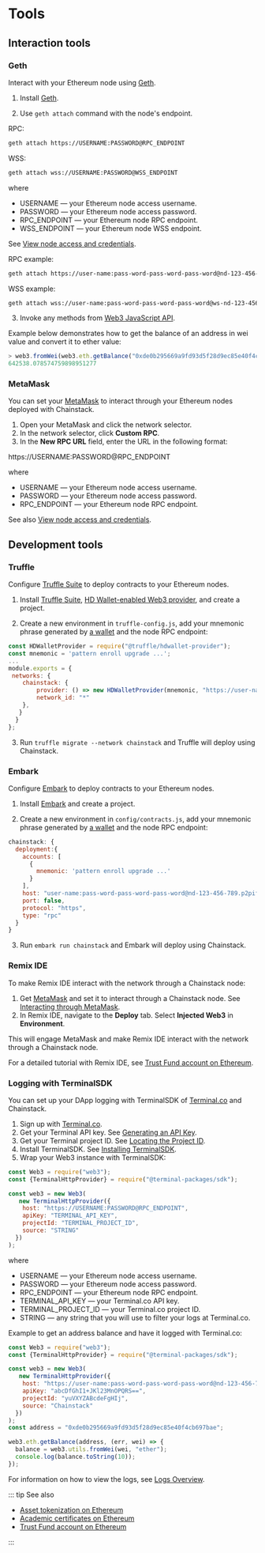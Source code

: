 # Tools

## Interaction tools

### Geth

Interact with your Ethereum node using [Geth](https://github.com/ethereum/go-ethereum/wiki/geth).

1. Install [Geth](https://github.com/ethereum/go-ethereum).

2. Use `geth attach` command with the node's endpoint.

RPC:

``` sh
geth attach https://USERNAME:PASSWORD@RPC_ENDPOINT
```

WSS:

``` sh
geth attach wss://USERNAME:PASSWORD@WSS_ENDPOINT
```

where

* USERNAME — your Ethereum node access username.
* PASSWORD — your Ethereum node access password.
* RPC_ENDPOINT — your Ethereum node RPC endpoint.
* WSS_ENDPOINT — your Ethereum node WSS endpoint.

See [View node access and credentials](/platform/view-node-access-and-credentials).

RPC example:

``` sh
geth attach https://user-name:pass-word-pass-word-pass-word@nd-123-456-789.p2pify.com
```

WSS example:

``` sh
geth attach wss://user-name:pass-word-pass-word-pass-word@ws-nd-123-456-789.p2pify.com
```

3. Invoke any methods from [Web3 JavaScript API](https://github.com/ethereum/wiki/wiki/JavaScript-API).

Example below demonstrates how to get the balance of an address in wei value and convert it to ether value:

``` js
> web3.fromWei(web3.eth.getBalance("0xde0b295669a9fd93d5f28d9ec85e40f4cb697bae"))
642538.078574759898951277
```

### MetaMask

You can set your [MetaMask](https://metamask.io/) to interact through your Ethereum nodes deployed with Chainstack.

1. Open your MetaMask and click the network selector.
1. In the network selector, click **Custom RPC**.
1. In the **New RPC URL** field, enter the URL in the following format:

https://USERNAME:PASSWORD@RPC_ENDPOINT

where

* USERNAME — your Ethereum node access username.
* PASSWORD — your Ethereum node access password.
* RPC_ENDPOINT — your Ethereum node RPC endpoint.

See also [View node access and credentials](/platform/view-node-access-and-credentials).

## Development tools

### Truffle

Configure [Truffle Suite](https://truffleframework.com) to deploy contracts to your Ethereum nodes.

1. Install [Truffle Suite](https://truffleframework.com), [HD Wallet-enabled Web3 provider](https://github.com/trufflesuite/truffle/tree/develop/packages/hdwallet-provider), and create a project.

2. Create a new environment in `truffle-config.js`, add your mnemonic phrase generated by [a wallet](https://docs.ethhub.io/using-ethereum/wallets/intro-to-ethereum-wallets/) and the node RPC endpoint:

``` js
const HDWalletProvider = require("@truffle/hdwallet-provider");
const mnemonic = 'pattern enroll upgrade ...';
...
module.exports = {
 networks: {
    chainstack: {
        provider: () => new HDWalletProvider(mnemonic, "https://user-name:pass-word-pass-word-pass-word@nd-123-456-789.p2pify.com"),
        network_id: "*"
    },
   }
  }
};
```

3. Run `truffle migrate --network chainstack` and Truffle will deploy using Chainstack.

### Embark

Configure [Embark](https://embark.status.im) to deploy contracts to your Ethereum nodes.

1. Install [Embark](https://embark.status.im) and create a project.

2. Create a new environment in `config/contracts.js`, add your mnemonic phrase generated by [a wallet](https://docs.ethhub.io/using-ethereum/wallets/intro-to-ethereum-wallets/) and the node RPC endpoint:

``` js
chainstack: {
  deployment:{
    accounts: [
      {
        mnemonic: 'pattern enroll upgrade ...'
      }
    ],
    host: "user-name:pass-word-pass-word-pass-word@nd-123-456-789.p2pify.com",
    port: false,
    protocol: "https",
    type: "rpc"
  }
}
```

3. Run `embark run chainstack` and Embark will deploy using Chainstack.

### Remix IDE

To make Remix IDE interact with the network through a Chainstack node:

1. Get [MetaMask](https://metamask.io/) and set it to interact through a Chainstack node. See [Interacting through MetaMask](#metamask).
1. In Remix IDE, navigate to the **Deploy** tab. Select **Injected Web3** in **Environment**.

This will engage MetaMask and make Remix IDE interact with the network through a Chainstack node.

For a detailed tutorial with Remix IDE, see [Trust Fund account on Ethereum](/tutorials/trust-fund-account-on-ethereum).

### Logging with TerminalSDK

You can set up your DApp logging with TerminalSDK of [Terminal.co](https://terminal.co/) and Chainstack.

1. Sign up with [Terminal.co](https://terminal.co/).
1. Get your Terminal API key. See [Generating an API Key](https://docs.terminal.co/logs-analytics/create-an-api-key).
1. Get your Terminal project ID. See [Locating the Project ID](https://docs.terminal.co/logs-analytics/locating-the-project-id).
1. Install TerminalSDK. See [Installing TerminalSDK](https://docs.terminal.co/logs-analytics/hexsdk-quickstart#installing-terminalsdk).
1. Wrap your Web3 instance with TerminalSDK:

``` js
const Web3 = require("web3");
const {TerminalHttpProvider} = require("@terminal-packages/sdk");

const web3 = new Web3(
   new TerminalHttpProvider({
    host: "https://USERNAME:PASSWORD@RPC_ENDPOINT",
    apiKey: "TERMINAL_API_KEY",
    projectId: "TERMINAL_PROJECT_ID",
    source: "STRING"
  })
);
```

where

* USERNAME — your Ethereum node access username.
* PASSWORD — your Ethereum node access password.
* RPC_ENDPOINT — your Ethereum node RPC endpoint.
* TERMINAL_API_KEY — your Terminal.co API key.
* TERMINAL_PROJECT_ID — your Terminal.co project ID.
* STRING — any string that you will use to filter your logs at Terminal.co.

Example to get an address balance and have it logged with Terminal.co:

``` js
const Web3 = require("web3");
const {TerminalHttpProvider} = require("@terminal-packages/sdk");

const web3 = new Web3(
   new TerminalHttpProvider({
    host: "https://user-name:pass-word-pass-word-pass-word@nd-123-456-789.p2pify.com",
    apiKey: "abcDfGhI1+JKl23MnOPQRS==",
    projectId: "yuVXYZABcdeFgHIj",
    source: "Chainstack"
  })
);
const address = "0xde0b295669a9fd93d5f28d9ec85e40f4cb697bae";

web3.eth.getBalance(address, (err, wei) => {
  balance = web3.utils.fromWei(wei, "ether");
  console.log(balance.toString(10));
});
```

For information on how to view the logs, see [Logs Overview](https://docs.terminal.co/logs-analytics/logs-overview).

::: tip See also

* [Asset tokenization on Ethereum](/tutorials/asset-tokenization-on-ethereum)
* [Academic certificates on Ethereum](/tutorials/academic-certificates-on-ethereum)
* [Trust Fund account on Ethereum](/tutorials/trust-fund-account-on-ethereum)

:::
